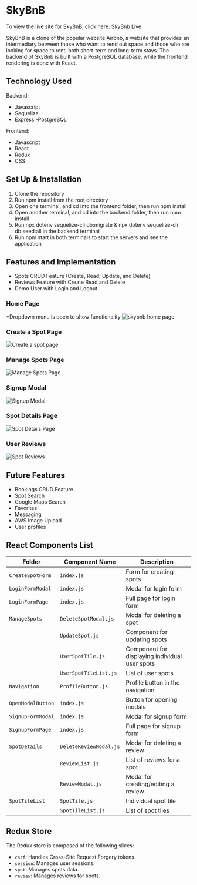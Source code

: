 # SkyBnB

To view the live site for SkyBnB, click here: [SkyBnb Live](https://airbnb-5tj9.onrender.com)

SkyBnB is a clone of the popular website Airbnb, a website that provides an intermediary between those who want to rend out space and those who are looking for space to rent, both short-term and long-term stays.
The backend of SkyBnb is built with a PostgreSQL database, while the frontend rendering is done with React.

## Technology Used
Backend:
- Javascript
- Sequelize
- Express
-PostgreSQL

Frontend:
- Javascript
- React
- Redux
- CSS


## Set Up & Installation
1. Clone the repository
2. Run npm install from the root directory
3. Open one terminal, and cd into the frontend folder, then run npm install
4. Open another terminal, and cd into the backend folder, then run npm install
5. Run npx dotenv sequelize-cli db:migrate & npx dotenv sequelize-cli db:seed:all in the backend terminal
6. Run npm start in both terminals to start the servers and see the application

## Features and Implementation
- Spots CRUD Feature (Create, Read, Update, and Delete)
- Reviews Feature with Create Read and Delete
- Demo User with Login and Logout



### Home Page
*Dropdown menu is open to show functionality
![skybnb home page](https://github.com/samanarana/AirBnB/assets/113636092/2bdfae85-b8f1-45d2-b3e0-1532adf00d2e)



### Create a Spot Page
![Create a spot page](https://github.com/samanarana/AirBnB/assets/113636092/9651f5e4-ff2e-4dfe-95e8-f9846c7f7141)



### Manage Spots Page
![Manage Spots Page](https://github.com/samanarana/AirBnB/assets/113636092/429a197c-e3b9-4476-b24e-c5cbf89170d8)



### Signup Modal
![Signup Modal](https://github.com/samanarana/AirBnB/assets/113636092/9d704329-94e1-42b6-aec5-b7c7db24e3d8)



### Spot Details Page
![Spot Details Page](https://github.com/samanarana/AirBnB/assets/113636092/f50fb862-1fc6-404e-a243-24ed51b55b95)



### User Reviews
![Spot Reviews](https://github.com/samanarana/AirBnB/assets/113636092/3410f8ab-8c3e-4d55-8e7c-45b3b608fd2d)

## Future Features
- Bookings CRUD Feature
- Spot Search
- Google Maps Search
- Favorites
- Messaging
- AWS Image Upload
- User profiles


## React Components List

| Folder            | Component Name        | Description                                     |
|-------------------|-----------------------|-------------------------------------------------|
| `CreateSpotForm`  | `index.js`            | Form for creating spots                         |
| `LoginFormModal`  | `index.js`            | Modal for login form                            |
| `LoginFormPage`   | `index.js`            | Full page for login form                        |
| `ManageSpots`     | `DeleteSpotModal.js`  | Modal for deleting a spot                       |
|                   | `UpdateSpot.js`       | Component for updating spots                    |
|                   | `UserSpotTile.js`     | Component for displaying individual user spots  |
|                   | `UserSpotTileList.js` | List of user spots                              |
| `Navigation`      | `ProfileButton.js`    | Profile button in the navigation                |
| `OpenModalButton` | `index.js`            | Button for opening modals                       |
| `SignupFormModal` | `index.js`            | Modal for signup form                           |
| `SignupFormPage`  | `index.js`            | Full page for signup form                       |
| `SpotDetails`     | `DeleteReviewModal.js`| Modal for deleting a review                     |
|                   | `ReviewList.js`       | List of reviews for a spot                      |
|                   | `ReviewModal.js`      | Modal for creating/editing a review             |
| `SpotTileList`    | `SpotTile.js`         | Individual spot tile                            |
|                   | `SpotTileList.js`     | List of spot tiles                              |



## Redux Store

The Redux store is composed of the following slices:

- `csrf`: Handles Cross-Site Request Forgery tokens.
- `session`: Manages user sessions.
- `spot`: Manages spots data.
- `review`: Manages reviews for spots.
